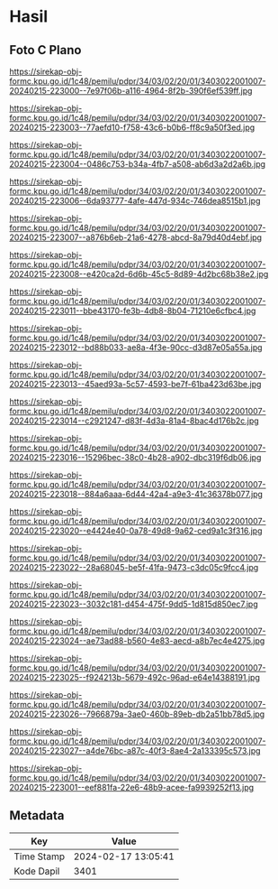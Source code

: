 # Hasil

## Foto C Plano

https://sirekap-obj-formc.kpu.go.id/1c48/pemilu/pdpr/34/03/02/20/01/3403022001007-20240215-223000--7e97f06b-a116-4964-8f2b-390f6ef539ff.jpg

https://sirekap-obj-formc.kpu.go.id/1c48/pemilu/pdpr/34/03/02/20/01/3403022001007-20240215-223003--77aefd10-f758-43c6-b0b6-ff8c9a50f3ed.jpg

https://sirekap-obj-formc.kpu.go.id/1c48/pemilu/pdpr/34/03/02/20/01/3403022001007-20240215-223004--0486c753-b34a-4fb7-a508-ab6d3a2d2a6b.jpg

https://sirekap-obj-formc.kpu.go.id/1c48/pemilu/pdpr/34/03/02/20/01/3403022001007-20240215-223006--6da93777-4afe-447d-934c-746dea8515b1.jpg

https://sirekap-obj-formc.kpu.go.id/1c48/pemilu/pdpr/34/03/02/20/01/3403022001007-20240215-223007--a876b6eb-21a6-4278-abcd-8a79d40d4ebf.jpg

https://sirekap-obj-formc.kpu.go.id/1c48/pemilu/pdpr/34/03/02/20/01/3403022001007-20240215-223008--e420ca2d-6d6b-45c5-8d89-4d2bc68b38e2.jpg

https://sirekap-obj-formc.kpu.go.id/1c48/pemilu/pdpr/34/03/02/20/01/3403022001007-20240215-223011--bbe43170-fe3b-4db8-8b04-71210e6cfbc4.jpg

https://sirekap-obj-formc.kpu.go.id/1c48/pemilu/pdpr/34/03/02/20/01/3403022001007-20240215-223012--bd88b033-ae8a-4f3e-90cc-d3d87e05a55a.jpg

https://sirekap-obj-formc.kpu.go.id/1c48/pemilu/pdpr/34/03/02/20/01/3403022001007-20240215-223013--45aed93a-5c57-4593-be7f-61ba423d63be.jpg

https://sirekap-obj-formc.kpu.go.id/1c48/pemilu/pdpr/34/03/02/20/01/3403022001007-20240215-223014--c2921247-d83f-4d3a-81a4-8bac4d176b2c.jpg

https://sirekap-obj-formc.kpu.go.id/1c48/pemilu/pdpr/34/03/02/20/01/3403022001007-20240215-223016--15296bec-38c0-4b28-a902-dbc319f6db06.jpg

https://sirekap-obj-formc.kpu.go.id/1c48/pemilu/pdpr/34/03/02/20/01/3403022001007-20240215-223018--884a6aaa-6d44-42a4-a9e3-41c36378b077.jpg

https://sirekap-obj-formc.kpu.go.id/1c48/pemilu/pdpr/34/03/02/20/01/3403022001007-20240215-223020--e4424e40-0a78-49d8-9a62-ced9a1c3f316.jpg

https://sirekap-obj-formc.kpu.go.id/1c48/pemilu/pdpr/34/03/02/20/01/3403022001007-20240215-223022--28a68045-be5f-41fa-9473-c3dc05c9fcc4.jpg

https://sirekap-obj-formc.kpu.go.id/1c48/pemilu/pdpr/34/03/02/20/01/3403022001007-20240215-223023--3032c181-d454-475f-9dd5-1d815d850ec7.jpg

https://sirekap-obj-formc.kpu.go.id/1c48/pemilu/pdpr/34/03/02/20/01/3403022001007-20240215-223024--ae73ad88-b560-4e83-aecd-a8b7ec4e4275.jpg

https://sirekap-obj-formc.kpu.go.id/1c48/pemilu/pdpr/34/03/02/20/01/3403022001007-20240215-223025--f924213b-5679-492c-96ad-e64e14388191.jpg

https://sirekap-obj-formc.kpu.go.id/1c48/pemilu/pdpr/34/03/02/20/01/3403022001007-20240215-223026--7966879a-3ae0-460b-89eb-db2a51bb78d5.jpg

https://sirekap-obj-formc.kpu.go.id/1c48/pemilu/pdpr/34/03/02/20/01/3403022001007-20240215-223027--a4de76bc-a87c-40f3-8ae4-2a133395c573.jpg

https://sirekap-obj-formc.kpu.go.id/1c48/pemilu/pdpr/34/03/02/20/01/3403022001007-20240215-223001--eef881fa-22e6-48b9-acee-fa9939252f13.jpg


## Metadata

| Key        | Value               |
| ---------- | ------------------- |
| Time Stamp | 2024-02-17 13:05:41 |
| Kode Dapil | 3401                |



